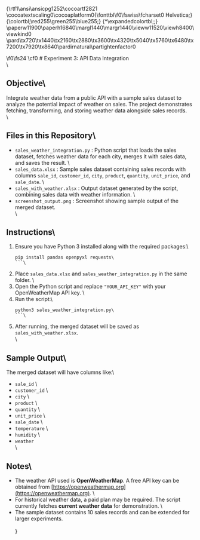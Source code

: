 {\rtf1\ansi\ansicpg1252\cocoartf2821
\cocoatextscaling0\cocoaplatform0{\fonttbl\f0\fswiss\fcharset0 Helvetica;}
{\colortbl;\red255\green255\blue255;}
{\*\expandedcolortbl;;}
\paperw11900\paperh16840\margl1440\margr1440\vieww11520\viewh8400\viewkind0
\pard\tx720\tx1440\tx2160\tx2880\tx3600\tx4320\tx5040\tx5760\tx6480\tx7200\tx7920\tx8640\pardirnatural\partightenfactor0

\f0\fs24 \cf0 # Experiment 3: API Data Integration\
\
## Objective\
Integrate weather data from a public API with a sample sales dataset to analyze the potential impact of weather on sales. The project demonstrates fetching, transforming, and storing weather data alongside sales records.\
\
## Files in this Repository\
- `sales_weather_integration.py` : Python script that loads the sales dataset, fetches weather data for each city, merges it with sales data, and saves the result.  \
- `sales_data.xlsx` : Sample sales dataset containing sales records with columns `sale_id`, `customer_id`, `city`, `product`, `quantity`, `unit_price`, and `sale_date`.  \
- `sales_with_weather.xlsx` : Output dataset generated by the script, combining sales data with weather information.  \
- `screenshot_output.png` : Screenshot showing sample output of the merged dataset.  \
\
## Instructions\
1. Ensure you have Python 3 installed along with the required packages:\
    ```bash\
    pip install pandas openpyxl requests\
    ```\
2. Place `sales_data.xlsx` and `sales_weather_integration.py` in the same folder.  \
3. Open the Python script and replace `"YOUR_API_KEY"` with your OpenWeatherMap API key.  \
4. Run the script:\
    ```bash\
    python3 sales_weather_integration.py\
    ```\
5. After running, the merged dataset will be saved as `sales_with_weather.xlsx`.  \
\
## Sample Output\
The merged dataset will have columns like:\
- `sale_id`  \
- `customer_id`  \
- `city`  \
- `product`  \
- `quantity`  \
- `unit_price`  \
- `sale_date`  \
- `temperature`  \
- `humidity`  \
- `weather`  \
\
## Notes\
- The weather API used is **OpenWeatherMap**. A free API key can be obtained from [https://openweathermap.org](https://openweathermap.org).  \
- For historical weather data, a paid plan may be required. The script currently fetches **current weather data** for demonstration.  \
- The sample dataset contains 10 sales records and can be extended for larger experiments.\
\
}